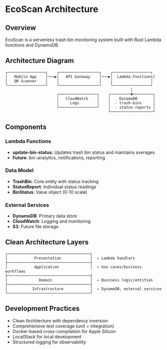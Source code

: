 # EcoScan Architecture

## Overview
EcoScan is a serverless trash bin monitoring system built with Rust Lambda functions and DynamoDB.

## Architecture Diagram
```
┌─────────────────┐    ┌──────────────────┐    ┌─────────────────┐
│   Mobile App    │───▶│   API Gateway    │───▶│  Lambda Functions│
│   QR Scanner    │    │                  │    │                 │
└─────────────────┘    └──────────────────┘    └─────────────────┘
                                                        │
                       ┌─────────────────┐    ┌─────────▼─────────┐
                       │   CloudWatch    │    │    DynamoDB       │
                       │     Logs        │    │  - trash-bins     │
                       └─────────────────┘    │  - status-reports │
                                              └───────────────────┘
```

## Components

### Lambda Functions
- **update-bin-status**: Updates trash bin status and maintains averages
- **Future**: bin-analytics, notifications, reporting

### Data Model
- **TrashBin**: Core entity with status tracking
- **StatusReport**: Individual status readings
- **BinStatus**: Value object (0-10 scale)

### External Services
- **DynamoDB**: Primary data store
- **CloudWatch**: Logging and monitoring
- **S3**: Future file storage

## Clean Architecture Layers
```
┌─────────────────────────────────────┐
│            Presentation             │  ← Lambda handlers
├─────────────────────────────────────┤
│            Application              │  ← Use cases/business workflows
├─────────────────────────────────────┤
│              Domain                 │  ← Business logic/entities
├─────────────────────────────────────┤
│           Infrastructure            │  ← DynamoDB, external services
└─────────────────────────────────────┘
```

## Development Practices
- Clean Architecture with dependency inversion
- Comprehensive test coverage (unit + integration)
- Docker-based cross-compilation for Apple Silicon
- LocalStack for local development
- Structured logging for observability
